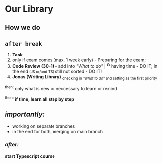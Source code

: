 # Our Library

## How we do
## `after break`
1. **Task**
2. only if exam comes (max. 1 week early) - Preparing for the exam;
3. **Code Review (30-1)** - add into *"What to do"*
 | <b><sup>if:</sup></b> having time - DO IT; in the end <small>(JS or/and TS)</small> still not sorted - DO IT!  
4. **Jonas (Writing Library)** <sub>checking in *"what to do"* and setting as the first priority</sub>

<sup>then:</sup> only what is new or neccessary to learn or remind 

<sup>then:</sup> <b>if time, learn all step by step</b> 

## *importantly:*
- working on separate branches
- in the end for both, merging on main branch

### *after:*
#### start Typescript course
